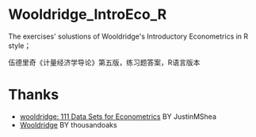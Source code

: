 # Wooldridge_IntroEco_R

The exercises' solustions of Wooldridge's Introductory Econometrics in R style；

伍德里奇《计量经济学导论》第五版，练习题答案，R语言版本

# Thanks

- [wooldridge: 111 Data Sets for Econometrics](https://github.com/JustinMShea/wooldridge) BY JustinMShea
- [Wooldridge](https://github.com/thousandoaks/Wooldridge) BY thousandoaks
